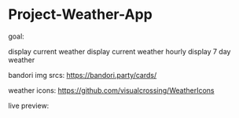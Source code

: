 # Project-Weather-App

goal: 

display current weather
display current weather hourly
display 7 day weather


bandori img srcs: https://bandori.party/cards/

weather icons: https://github.com/visualcrossing/WeatherIcons

live preview: 